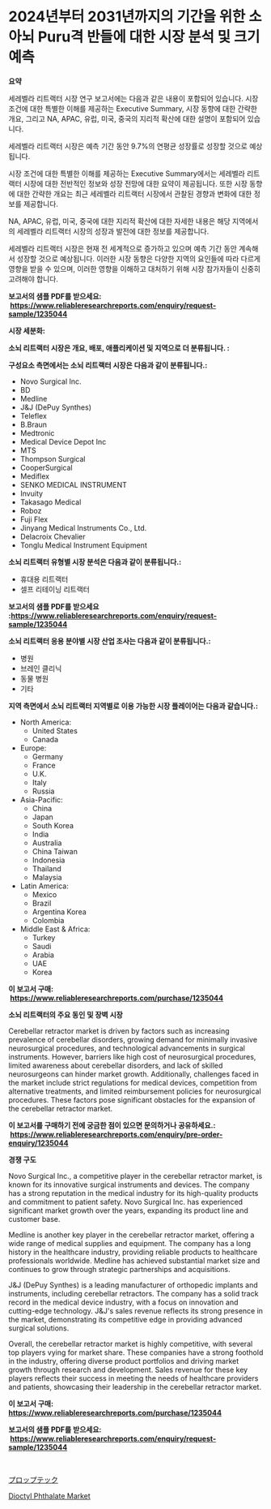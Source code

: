 <p><h1>2024년부터 2031년까지의 기간을 위한 소아뇌 Puru격 반들에 대한 시장 분석 및 크기 예측</h1></p><p><strong>요약</strong></p>
<p><p>세레벨라 리트랙터 시장 연구 보고서에는 다음과 같은 내용이 포함되어 있습니다. 시장 조건에 대한 특별한 이해를 제공하는 Executive Summary, 시장 동향에 대한 간략한 개요, 그리고 NA, APAC, 유럽, 미국, 중국의 지리적 확산에 대한 설명이 포함되어 있습니다.</p><p>세레벨라 리트랙터 시장은 예측 기간 동안 9.7%의 연평균 성장률로 성장할 것으로 예상됩니다.</p><p>시장 조건에 대한 특별한 이해를 제공하는 Executive Summary에서는 세레벨라 리트랙터 시장에 대한 전반적인 정보와 성장 전망에 대한 요약이 제공됩니다. 또한 시장 동향에 대한 간략한 개요는 최근 세레벨라 리트랙터 시장에서 관찰된 경향과 변화에 대한 정보를 제공합니다.</p><p>NA, APAC, 유럽, 미국, 중국에 대한 지리적 확산에 대한 자세한 내용은 해당 지역에서의 세레벨라 리트랙터 시장의 성장과 발전에 대한 정보를 제공합니다.</p><p>세레벨라 리트랙터 시장은 현재 전 세계적으로 증가하고 있으며 예측 기간 동안 계속해서 성장할 것으로 예상됩니다. 이러한 시장 동향은 다양한 지역의 요인들에 따라 다르게 영향을 받을 수 있으며, 이러한 영향을 이해하고 대처하기 위해 시장 참가자들이 신중히 고려해야 합니다.</p></p>
<p><strong>보고서의 샘플 PDF를 받으세요: &nbsp;<a href="https://www.reliableresearchreports.com/enquiry/request-sample/1235044">https://www.reliableresearchreports.com/enquiry/request-sample/1235044</a></strong></p>
<p><strong>시장 세분화:</strong></p>
<p><strong> 소뇌 리트랙터 시장은 개요, 배포, 애플리케이션 및 지역으로 더 분류됩니다. :</strong></p>
<p><strong>구성요소 측면에서는 소뇌 리트랙터 시장은 다음과 같이 분류됩니다.:</strong></p>
<p><ul><li>Novo Surgical Inc.</li><li>BD</li><li>Medline</li><li>J&J (DePuy Synthes)</li><li>Teleflex</li><li>B.Braun</li><li>Medtronic</li><li>Medical Device Depot Inc</li><li>MTS</li><li>Thompson Surgical</li><li>CooperSurgical</li><li>Mediflex</li><li>SENKO MEDICAL INSTRUMENT</li><li>Invuity</li><li>Takasago Medical</li><li>Roboz</li><li>Fuji Flex</li><li>Jinyang Medical Instruments Co., Ltd.</li><li>Delacroix Chevalier</li><li>Tonglu Medical Instrument Equipment</li></ul></p>
<p><strong> 소뇌 리트랙터 유형별 시장 분석은 다음과 같이 분류됩니다.:</strong></p>
<p><ul><li>휴대용 리트랙터</li><li>셀프 리테이닝 리트랙터</li></ul></p>
<p><strong>보고서의 샘플 PDF를 받으세요 :<a href="https://www.reliableresearchreports.com/enquiry/request-sample/1235044">https://www.reliableresearchreports.com/enquiry/request-sample/1235044</a></strong></p>
<p><strong> 소뇌 리트랙터 응용 분야별 시장 산업 조사는 다음과 같이 분류됩니다.:</strong></p>
<p><ul><li>병원</li><li>브레인 클리닉</li><li>동물 병원</li><li>기타</li></ul></p>
<p><strong>지역 측면에서 소뇌 리트랙터 지역별로 이용 가능한 시장 플레이어는 다음과 같습니다.:</strong></p>
<p><ul>
    <li>
        North America:
        <ul>
            <li>United States</li>
            <li>Canada</li>
        </ul>
    </li>
    <li>
        Europe:
        <ul>
            <li>Germany</li>
            <li>France</li>
            <li>U.K.</li>
            <li>Italy</li>
            <li>Russia</li>
        </ul>
    </li>
    <li>
        Asia-Pacific:
        <ul>
            <li>China</li>
            <li>Japan</li>
            <li>South Korea</li>
            <li>India</li>
            <li>Australia</li>
            <li>China Taiwan</li>
            <li>Indonesia</li>
            <li>Thailand</li>
            <li>Malaysia</li>
        </ul>
    </li>
    <li>
        Latin America:
        <ul>
            <li>Mexico</li>
            <li>Brazil</li>
            <li>Argentina Korea</li>
            <li>Colombia</li>
        </ul>
    </li>
    <li>
        Middle East & Africa:
        <ul>
            <li>Turkey</li>
            <li>Saudi</li>
            <li>Arabia</li>
            <li>UAE</li>
            <li>Korea</li>
        </ul>
    </li>
    </ul></p>
<p><strong>이 보고서 구매: &nbsp;<a href="https://www.reliableresearchreports.com/purchase/1235044">https://www.reliableresearchreports.com/purchase/1235044</a></strong></p>
<p><strong>소뇌 리트랙터의 주요 동인 및 장벽 시장</strong></p>
<p><p>Cerebellar retractor market is driven by factors such as increasing prevalence of cerebellar disorders, growing demand for minimally invasive neurosurgical procedures, and technological advancements in surgical instruments. However, barriers like high cost of neurosurgical procedures, limited awareness about cerebellar disorders, and lack of skilled neurosurgeons can hinder market growth. Additionally, challenges faced in the market include strict regulations for medical devices, competition from alternative treatments, and limited reimbursement policies for neurosurgical procedures. These factors pose significant obstacles for the expansion of the cerebellar retractor market.</p></p>
<p><strong>이 보고서를 구매하기 전에 궁금한 점이 있으면 문의하거나 공유하세요.: &nbsp;<a href="https://www.reliableresearchreports.com/enquiry/pre-order-enquiry/1235044">https://www.reliableresearchreports.com/enquiry/pre-order-enquiry/1235044</a></strong></p>
<p><strong>경쟁 구도</strong></p>
<p><p>Novo Surgical Inc., a competitive player in the cerebellar retractor market, is known for its innovative surgical instruments and devices. The company has a strong reputation in the medical industry for its high-quality products and commitment to patient safety. Novo Surgical Inc. has experienced significant market growth over the years, expanding its product line and customer base.</p><p>Medline is another key player in the cerebellar retractor market, offering a wide range of medical supplies and equipment. The company has a long history in the healthcare industry, providing reliable products to healthcare professionals worldwide. Medline has achieved substantial market size and continues to grow through strategic partnerships and acquisitions.</p><p>J&J (DePuy Synthes) is a leading manufacturer of orthopedic implants and instruments, including cerebellar retractors. The company has a solid track record in the medical device industry, with a focus on innovation and cutting-edge technology. J&J's sales revenue reflects its strong presence in the market, demonstrating its competitive edge in providing advanced surgical solutions.</p><p>Overall, the cerebellar retractor market is highly competitive, with several top players vying for market share. These companies have a strong foothold in the industry, offering diverse product portfolios and driving market growth through research and development. Sales revenue for these key players reflects their success in meeting the needs of healthcare providers and patients, showcasing their leadership in the cerebellar retractor market.</p></p>
<p><strong>이 보고서 구매: &nbsp; <a href="https://www.reliableresearchreports.com/purchase/1235044">https://www.reliableresearchreports.com/purchase/1235044</a></strong></p>
<p><strong>보고서의 샘플 PDF를 받으세요: &nbsp;<a href="https://www.reliableresearchreports.com/enquiry/request-sample/1235044">https://www.reliableresearchreports.com/enquiry/request-sample/1235044</a></strong><strong></strong></p>
<p>&nbsp;</p>
<p><p><a href="https://github.com/SarahFahey88/Market-Research-Report-List-1/blob/main/754208412853.md">プロップテック</a></p><p><a href="https://pretty-mail-caf.notion.site/Insights-into-Dioctyl-Phthalate-Market-Size-Analysing-Market-Share-Trends-and-Growth-from-2024-to-28bb694d83b84e74984d0ffa14fd4d75">Dioctyl Phthalate Market</a></p></p>